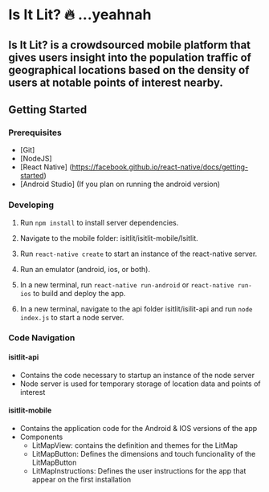 # Is It Lit? :fire: ...yeahnah

## Is It Lit? is a crowdsourced mobile platform that gives users insight into the population traffic of geographical locations based on the density of users at notable points of interest nearby.

## Getting Started

### Prerequisites

- [Git]
- [NodeJS]
- [React Native] (https://facebook.github.io/react-native/docs/getting-started)
- [Android Studio] (If you plan on running the android version)

### Developing

1. Run `npm install` to install server dependencies.

2. Navigate to the mobile folder: isitlit/isitlit-mobile/Isitlit.

3. Run `react-native create` to start an instance of the react-native server.

4. Run an emulator (android, ios, or both).

5. In a new terminal, run `react-native run-android` or `react-native run-ios` to build and deploy the app.

6. In a new terminal, navigate to the api folder isitlit/isilit-api and run `node index.js` to start a node server.

### Code Navigation

#### isitlit-api

- Contains the code necessary to startup an instance of the node server
- Node server is used for temporary storage of location data and points of interest

#### isitlit-mobile

- Contains the application code for the Android & IOS versions of the app
- Components
  - LitMapView: contains the definition and themes for the LitMap
  - LitMapButton: Defines the dimensions and touch funcionality of the LitMapButton
  - LitMapInstructions: Defines the user instructions for the app that appear on the first installation 
